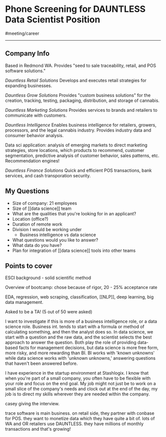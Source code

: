 # Phone Screening for DAUNTLESS Data Scientist Position
#meeting/career

---
## Company Info
Based in Redmond WA.
Provides "seed to sale traceability, retail, and POS software solutions."

*Dauntless Retail Solutions*
Develops and executes retail strategies for expanding businesses.

*Dauntless Grow Solutions*
Provides "custom business solutions" for the creation, tracking, testing, packaging, distribution, and storage of cannabis.

*Dauntless Marketing Solutions*
Provides services to brands and retailers to communicate with customers. 

*Dauntless Intelligence*
Enables business intelligence for retailers, growers, processors, and the legal cannabis industry. Provides industry data and consumer behavior analysis.

Data sci application: analysis of emerging markets to direct marketing strategies, store locations, which products to recommend, customer segmentation, predictive analysis of customer behavior, sales patterns, etc. Recommendation engines!

*Dauntless Finance Solutions*
Quick and efficient POS transactions, bank services, and cash transporation security. 

## My Questions
- Size of company: 21 employees
- Size of [[data science]] team
- What are the qualities that you're looking for in an applicant?
- Location (office?)
- Duration of remote work
- Division I would be working under
	- Business intelligence vs data science
- What questions would you like to answer?
- What data do you have?
- Plan for integration of [[data science]] tools into other teams

## Points to cover
ESCI background - solid scientific method

Overview of bootcamp: chose because of rigor, 20 - 25% acceptance rate

EDA, regression, web scraping, classification, [[NLP]], deep learning, big data management.

Asked to be a TA! (5 out of 50 were asked)

I want to investigate if this is more of a business intelligence role, or a data science role. Business int. tends to start with a formula or method of calculating something, and then the analyst does so. In data science, we start with a question and the raw data, and the scientist selects the best approach to answer the question. Both play the role of providing data-based facts for management decisions, but data science is more free form, more risky, and more rewarding than BI. BI works with 'known unknowns' while data science works with 'unknown unknowns,' answering questions that haven't been answered before.

I have experience in the startup environment at Stashlogix. I know that when you're part of a small company, you often have to be flexible with your role and focus on the end goal. My job might not just be to work on a small slice of the company's needs and clock out at the end of the day, my job is to direct my skills wherever they are needed within the company. 

casey giving the interview. 

trace software is main business. on retail side, they partner with conbase for POS. they want to monetize data which they have quite a bit of. lots of WA and OR retailers use DAUNTLESS. they have millions of monthly transactions and that's growing! 